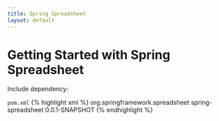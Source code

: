 ```yaml
---
title: Spring Spreadsheet
layout: default
---
```



# Getting Started with Spring Spreadsheet

Include dependency:

`pom.xml`
{% highlight xml %}
<dependency>
    <groupId>org.springframework.spreadsheet</groupId>
    <artifactId>spring-spreadsheet</artifactId>
    <version>0.0.1-SNAPSHOT</version>
</dependency>
{% endhighlight %}
    
